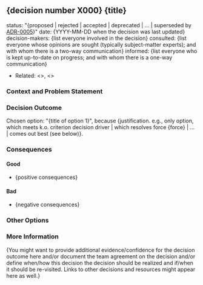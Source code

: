 ## {decision number X000} {title}

status: "{proposed | rejected | accepted | deprecated | … | superseded by [ADR-0005](0005-example.md)}"
date: {YYYY-MM-DD when the decision was last updated}
decision-makers: {list everyone involved in the decision}
consulted: {list everyone whose opinions are sought (typically subject-matter experts); and with whom there is a two-way communication}
informed: {list everyone who is kept up-to-date on progress; and with whom there is a one-way communication}
* Related: <<X000>>, <<X001>>

### Context and Problem Statement
<!--
{Describe the context and problem statement, e.g., in free form using two to three sentences or in the form of an illustrative story.
 You may want to articulate the problem in form of a question and add links to collaboration boards or issue management systems.}
-->

### Decision Outcome

Chosen option: "{title of option 1}", because
{justification. e.g., only option, which meets k.o. criterion decision driver | which resolves force {force} | … | comes out best (see below)}.


### Consequences

#### Good
* {positive consequences}

#### Bad
* {negative consequences}

### Other Options


### More Information
{You might want to provide additional evidence/confidence for the decision outcome here and/or
document the team agreement on the decision and/or
define when/how this decision the decision should be realized and if/when it should be re-visited.
Links to other decisions and resources might appear here as well.}

